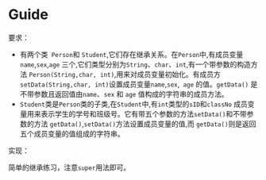 # Guide

要求：

- 有两个类` Person`和 `Student`,它们存在继承关系。在`Person`中,有成员变量`name`,`sex`,`age` 三个,它们类型分别为`String`、`char`、`int`,有一个带参数的构造方法 `Person(String,char, int)`,用来对成员变量初始化。有成员方`setData(String,char, int)`设置成员变量`name`,`sex`,` age` 的值。`getData()` 是不带参数且返回值由`name`、`sex` 和 `age` 值构成的字符串的成员方法。
- `Student`类是`Person`类的子类,在`Student`中,有`int`类型的`sID`和`classNo` 成员变量用来表示学生的学号和班级号。它有带五个参数的方法`setData()`和不带参数的方法 `getData()`,`setData()`方法设置成员变量的值,而 `getData()`则是返回五个成员变量的值组成的字符串。 

实现：

简单的继承练习，注意`super`用法即可。